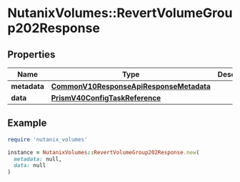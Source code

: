 # NutanixVolumes::RevertVolumeGroup202Response

## Properties

| Name | Type | Description | Notes |
| ---- | ---- | ----------- | ----- |
| **metadata** | [**CommonV10ResponseApiResponseMetadata**](CommonV10ResponseApiResponseMetadata.md) |  | [optional] |
| **data** | [**PrismV40ConfigTaskReference**](PrismV40ConfigTaskReference.md) |  | [optional] |

## Example

```ruby
require 'nutanix_volumes'

instance = NutanixVolumes::RevertVolumeGroup202Response.new(
  metadata: null,
  data: null
)
```

